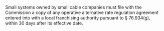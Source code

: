 Small systems owned by small cable companies must file with the Commission a copy of any operative alternative rate regulation agreement entered into with a local franchising authority pursuant to § 76.934(g), within 30 days after its effective date.

